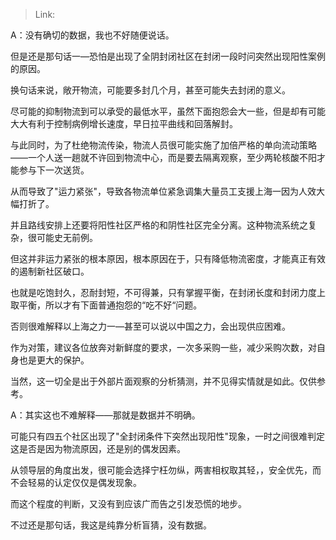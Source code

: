 > Link: 

A：没有确切的数据，我也不好随便说话。

但是还是那句话一—恐怕是出现了全阴封闭社区在封闭一段时问突然出现阳性案例的原因。

换句话来说，敞开物流，可能要多封几个月，甚至可能失去封闭的意义。

尽可能的抑制物流到可以承受的最低水平，虽然下面抱怨会大一些，但是却有可能大大有利于控制病例增长速度，早日拉平曲线和回落解封。

与此同时，为了杜绝物流传染，物流人员很可能实施了加倍严格的单向流动策略——一个人送一趟就不许回到物流中心，而是要去隔离观察，至少两轮核酸不阳才能参与下一次送货。

从而导致了"运力紧张"，导致各物流单位紧急调集大量员工支援上海一因为人效大幅打折了。

并且路线安排上还要将阳性社区严格的和阴性社区完全分离。这种物流系统之复杂，很可能史无前例。

但这并非运力紧张的根本原因，根本原因在于，只有降低物流密度，才能真正有效的遏制新社区破口。

也就是吃饱封久，忍耐封短，不可得兼，只有掌握平衡，在封闭长度和封闭力度上取平衡，所以才有下面普通抱怨的“吃不好“问题。 

否则很难解释以上海之力一—甚至可以说以中国之力，会出现供应困难。

作为对策，建议各位放奔对新鲜度的要求，一次多采购一些，减少采购次数，对自身也是更大的保护。

当然，这一切全是出于外部片面观察的分析猜测，并不见得实情就是如此。仅供参考。

A：其实这也不难解释——那就是数据并不明确。

可能只有四五个社区出现了"全封闭条件下突然出现阳性"现象，一时之间很难判定这是否是因为物流原因，还是别的偶发因素。

从领导层的角度出发，很可能会选择宁枉勿纵，两害相权取其轻，，安全优先，而不会轻易的认定仅仅是偶发现象。

而这个程度的判断，又没有到应该广而告之引发恐慌的地步。

不过还是那句话，我这是纯靠分析盲猜，没有数据。
